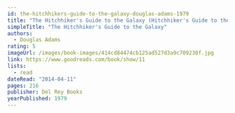 ```yaml
---
id: the-hitchhikers-guide-to-the-galaxy-douglas-adams-1979
title: "The Hitchhiker's Guide to the Galaxy (Hitchhiker's Guide to the Galaxy, #1)"
simpleTitle: "The Hitchhiker's Guide to the Galaxy"
authors:
  - Douglas Adams
rating: 5
imageUrl: /images/book-images/414cd84474cb125ad527d3a9c709230f.jpg
link: https://www.goodreads.com/book/show/11
lists:
  - read
dateRead: "2014-04-11"
pages: 216
publisher: Del Rey Books
yearPublished: 1979
---
```

